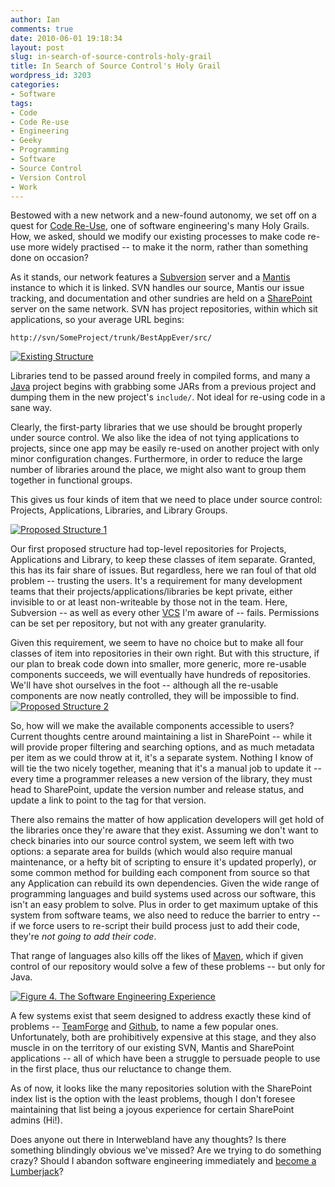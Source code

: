 ```yaml
---
author: Ian
comments: true
date: 2010-06-01 19:18:34
layout: post
slug: in-search-of-source-controls-holy-grail
title: In Search of Source Control's Holy Grail
wordpress_id: 3203
categories:
- Software
tags:
- Code
- Code Re-use
- Engineering
- Geeky
- Programming
- Software
- Source Control
- Version Control
- Work
---
```


Bestowed with a new network and a new-found autonomy, we set off on a quest for [Code Re-Use](http://en.wikipedia.org/wiki/Code_reuse), one of software engineering's many Holy Grails.  How, we asked, should we modify our existing processes to make code re-use more widely practised -- to make it the norm, rather than something done on occasion?

As it stands, our network features a [Subversion](http://subversion.tigris.org/) server and a [Mantis](http://www.mantisbt.org/) instance to which it is linked.  SVN handles our source, Mantis our issue tracking, and documentation and other sundries are held on a [SharePoint](http://office.microsoft.com/en-us/sharepointserver/FX100492001033.aspx) server on the same network.  SVN has project repositories, within which sit applications, so your average URL begins:

    
    http://svn/SomeProject/trunk/BestAppEver/src/

[![Existing Structure](https://files.ianrenton.com/sites/blog/2010/06/oldstructure.png)](https://files.ianrenton.com/sites/blog/2010/06/oldstructure.png)

Libraries tend to be passed around freely in compiled forms, and many a [Java](http://java.sun.com) project begins with grabbing some JARs from a previous project and dumping them in the new project's `include/`.  Not ideal for re-using code in a sane way.

Clearly, the first-party libraries that we use should be brought properly under source control.  We also like the idea of not tying applications to projects, since one app may be easily re-used on another project with only minor configuration changes.  Furthermore, in order to reduce the large number of libraries around the place, we might also want to group them together in functional groups.

This gives us four kinds of item that we need to place under source control: Projects, Applications, Libraries, and Library Groups.

[![Proposed Structure 1](https://files.ianrenton.com/sites/blog/2010/06/proposedstructure11.png)](https://files.ianrenton.com/sites/blog/2010/06/proposedstructure11.png)

Our first proposed structure had top-level repositories for Projects, Applications and Library, to keep these classes of item separate.  Granted, this has its fair share of issues.  But regardless, here we ran foul of that old problem -- trusting the users.  It's a requirement for many development teams that their projects/applications/libraries be kept private, either invisible to or at least non-writeable by those not in the team.  Here, Subversion -- as well as every other [VCS](http://en.wikipedia.org/wiki/Revision_control) I'm aware of -- fails.  Permissions can be set per repository, but not with any greater granularity.

Given this requirement, we seem to have no choice but to make all four classes of item into repositories in their own right.  But with this structure, if our plan to break code down into smaller, more generic, more re-usable components succeeds, we will eventually have hundreds of repositories.  We'll have shot ourselves in the foot -- although all the re-usable components are now neatly controlled, they will be impossible to find.
[![Proposed Structure 2](https://files.ianrenton.com/sites/blog/2010/06/proposedstructure2.png)](https://files.ianrenton.com/sites/blog/2010/06/proposedstructure2.png)

So, how will we make the available components accessible to users?  Current thoughts centre around maintaining a list in SharePoint -- while it will provide proper filtering and searching options, and as much metadata per item as we could throw at it, it's a separate system.  Nothing I know of will tie the two nicely together, meaning that it's a manual job to update it -- every time a programmer releases a new version of the library, they must head to SharePoint, update the version number and release status, and update a link to point to the tag for that version.

There also remains the matter of how application developers will get hold of the libraries once they're aware that they exist.  Assuming we don't want to check binaries into our source control system, we seem left with two options: a separate area for builds (which would also require manual maintenance, or a hefty bit of scripting to ensure it's updated properly), or some common method for building each component from source so that any Application can rebuild its own dependencies.  Given the wide range of programming languages and build systems used across our software, this isn't an easy problem to solve.  Plus in order to get maximum uptake of this system from software teams, we also need to reduce the barrier to entry -- if we force users to re-script their build process just to add their code, they're _not going to add their code_.

That range of languages also kills off the likes of [Maven](http://maven.apache.org/), which if given control of our repository would solve a few of these problems -- but only for Java.

[![Figure 4.  The Software Engineering Experience](https://files.ianrenton.com/sites/blog/2010/06/headdesk-300x224.png)](https://files.ianrenton.com/sites/blog/2010/06/headdesk.png)

A few systems exist that seem designed to address exactly these kind of problems -- [TeamForge](http://www.open.collab.net/products/ctf/) and [Github](http://fi.github.com/), to name a few popular ones.  Unfortunately, both are prohibitively expensive at this stage, and they also muscle in on the territory of our existing SVN, Mantis and SharePoint applications -- all of which have been a struggle to persuade people to use in the first place, thus our reluctance to change them.

As of now, it looks like the many repositories solution with the SharePoint index list is the option with the least problems, though I don't foresee maintaining that list being a joyous experience for certain SharePoint admins (Hi!).

Does anyone out there in Interwebland have any thoughts?  Is there something blindingly obvious we've missed?  Are we trying to do something crazy?  Should I abandon software engineering immediately and [become a Lumberjack](http://www.youtube.com/watch?v=5zey8567bcg)?

